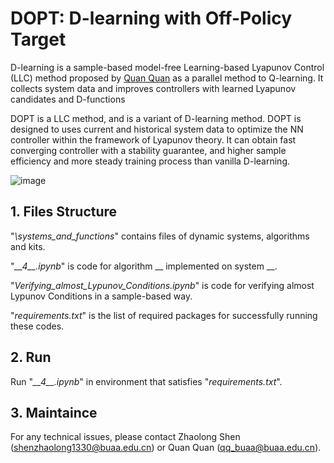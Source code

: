 # DOPT: D-learning with Off-Policy Target

D-learning is a sample-based model-free Learning-based Lyapunov Control (LLC) method proposed by [Quan Quan](https://arxiv.org/abs/2206.03809) as a parallel method to Q-learning. It collects
system data and improves controllers with learned Lyapunov candidates and D-functions

DOPT is a LLC method, and is a variant of D-learning method. DOPT is designed to uses current and historical system data to optimize the NN controller within the framework of Lyapunov theory. It can obtain fast converging controller with a stability guarantee, and higher sample efficiency and more steady training process than vanilla D-learning.

![image](https://github.com/user-attachments/assets/26da8133-a487-4131-9aa8-a10e44c6ec5b)

## 1. Files Structure
"_\systems_and_functions_" contains files of dynamic systems, algorithms and kits.

"_\_\_4\_\_.ipynb_" is code for algorithm \_\_ implemented on system \_\_.

"_Verifying_almost_Lypunov_Conditions.ipynb_" is code for verifying almost Lypunov Conditions in a sample-based way.

"_requirements.txt_" is the list of required packages for successfully running these codes.

## 2. Run

Run "_\_\_4\_\_.ipynb_" in environment that satisfies "_requirements.txt_".

## 3. Maintaince

For any technical issues, please contact Zhaolong Shen (shenzhaolong1330@buaa.edu.cn) or Quan Quan (qq_buaa@buaa.edu.cn).
